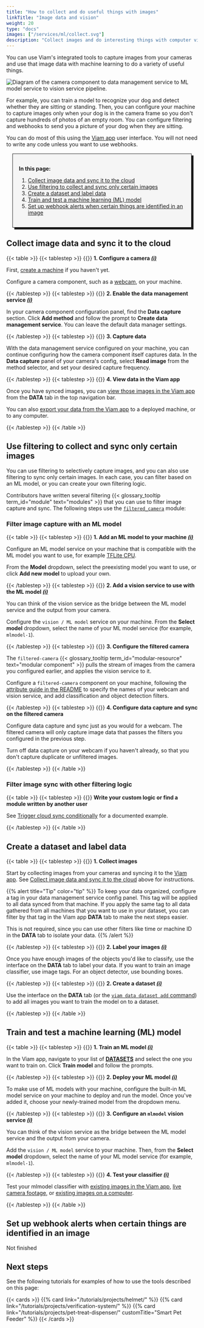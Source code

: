 ```yaml
---
title: "How to collect and do useful things with images"
linkTitle: "Image data and vision"
weight: 20
type: "docs"
images: ["/services/ml/collect.svg"]
description: "Collect images and do interesting things with computer vision, ML, and webhooks."
---
```


You can use Viam's integrated tools to capture images from your cameras and use that image data with machine learning to do a variety of useful things.

![Diagram of the camera component to data management service to ML model service to vision service pipeline.](/use-cases/ml-vision-diagram.png)

For example, you can train a model to recognize your dog and detect whether they are sitting or standing.
Then, you can configure your machine to capture images only when your dog is in the camera frame so you don't capture hundreds of photos of an empty room.
You can configure filtering and webhooks to send you a picture of your dog when they are sitting.

You can do most of this using the [Viam app](https://app.viam.com) user interface.
You will not need to write any code unless you want to use webhooks.

<div style="border:1px solid; box-shadow:5px 5px 0 0;padding:1rem; margin:1rem; background-color:#f5f5f5">

**In this page:**

1. [Collect image data and sync it to the cloud](#collect-image-data-and-sync-it-to-the-cloud)
2. [Use filtering to collect and sync only certain images](#use-filtering-to-collect-and-sync-only-certain-images)
3. [Create a dataset and label data](#create-a-dataset-and-label-data)
4. [Train and test a machine learning (ML) model](#train-and-test-a-machine-learning-ml-model)
5. [Set up webhook alerts when certain things are identified in an image](#set-up-webhook-alerts-when-certain-things-are-identified-in-an-image)

</div>

## Collect image data and sync it to the cloud

{{< table >}}
{{< tablestep >}}
{{<imgproc src="/icons/components/camera.svg" class="fill alignleft" style="max-width: 150px" declaredimensions=true alt="configure a camera component">}}
**1. Configure a camera [_(i)_](/components/camera/)**

First, [create a machine](/cloud/machines/#add-a-new-machine) if you haven't yet.

Configure a camera component, such as a [webcam](/components/camera/webcam/), on your machine.

{{< /tablestep >}}
{{< tablestep >}}
{{<imgproc src="/services/icons/data-management.svg" class="fill alignleft" style="max-width: 150px" declaredimensions=true alt="Collect data">}}
**2. Enable the data management service [_(i)_](/services/data/)**

In your camera component configuration panel, find the **Data capture** section.
Click **Add method** and follow the prompt to **Create data management service**.
You can leave the default data manager settings.

{{< /tablestep >}}
{{< tablestep >}}
{{<imgproc src="/services/icons/data-capture.svg" class="fill alignleft" style="max-width: 150px" declaredimensions=true alt="Collect data">}}
**3. Capture data**

With the data management service configured on your machine, you can continue configuring how the camera component itself captures data.
In the **Data capture** panel of your camera's config, select **Read image** from the method selector, and set your desired capture frequency.

{{< /tablestep >}}
{{< tablestep >}}
{{<imgproc src="/services/ml/collect.svg" class="fill alignleft" style="max-width: 150px"  declaredimensions=true alt="Train models">}}
**4. View data in the Viam app**

Once you have synced images, you can [view those images in the Viam app](/services/data/view/) from the **DATA** tab in the top navigation bar.

You can also [export your data from the Viam app](/services/data/export/) to a deployed machine, or to any computer.

{{< /tablestep >}}
{{< /table >}}

## Use filtering to collect and sync only certain images

You can use filtering to selectively capture images, and you can also use filtering to sync only certain images.
In each case, you can filter based on an ML model, or you can create your own filtering logic.

Contributors have written several filtering {{< glossary_tooltip term_id="module" text="modules" >}} that you can use to filter image capture and sync.
The following steps use the [`filtered_camera`](https://github.com/erh/filtered_camera) module:

### Filter image capture with an ML model

{{< table >}}
{{< tablestep >}}
{{<imgproc src="/services/ml/train.svg" class="fill alignleft" style="max-width: 150px"  declaredimensions=true alt="Train models">}}
**1. Add an ML model to your machine [_(i)_](/services/ml/deploy/)**

Configure an ML model service on your machine that is compatible with the ML model you want to use, for example [TFLite CPU](/services/ml/deploy/tflite_cpu/).

From the **Model** dropdown, select the preexisting model you want to use, or click **Add new model** to upload your own.

{{< /tablestep >}}
{{< tablestep >}}
{{<imgproc src="/services/icons/vision.svg" class="fill alignleft" style="max-width: 150px"  declaredimensions=true alt="Train models">}}
**2. Add a vision service to use with the ML model [_(i)_](/services/vision/)**

You can think of the vision service as the bridge between the ML model service and the output from your camera.

Configure the `vision / ML model` service on your machine.
From the **Select model** dropdown, select the name of your ML model service (for example, `mlmodel-1`).

{{< /tablestep >}}
{{< tablestep >}}
{{<imgproc src="/services/icons/modular-registry.svg" class="fill alignleft" style="max-width: 150px"  declaredimensions=true alt="Train models">}}
**3. Configure the filtered camera**

The `filtered-camera` {{< glossary_tooltip term_id="modular-resource" text="modular component" >}} pulls the stream of images from the camera you configured earlier, and applies the vision service to it.

Configure a `filtered-camera` component on your machine, following the [attribute guide in the README](https://github.com/erh/filtered_camera?tab=readme-ov-file#configure-your-filtered-camera) to specify the names of your webcam and vision service, and add classification and object detection filters.

{{< /tablestep >}}
{{< tablestep >}}
{{<imgproc src="/services/icons/data-capture.svg" class="fill alignleft" style="max-width: 150px"  declaredimensions=true alt="Train models">}}
**4. Configure data capture and sync on the filtered camera**

Configure data capture and sync just as you would for a webcam.
The filtered camera will only capture image data that passes the filters you configured in the previous step.

Turn off data capture on your webcam if you haven't already, so that you don't capture duplicate or unfiltered images.

{{< /tablestep >}}
{{< /table >}}

### Filter image sync with other filtering logic

{{< table >}}
{{< tablestep >}}
{{<imgproc src="/services/ml/configure.svg" class="fill alignleft" style="max-width: 150px"  declaredimensions=true alt="Train models">}}
**Write your custom logic or find a module written by another user**

See [Trigger cloud sync conditionally](/services/data/trigger-sync/) for a documented example.

{{< /tablestep >}}
{{< /table >}}

## Create a dataset and label data

{{< table >}}
{{< tablestep >}}
{{<imgproc src="/services/icons/data-capture.svg" class="fill alignleft" style="max-width: 150px" declaredimensions=true alt="Collect data">}}
**1. Collect images**

Start by collecting images from your cameras and syncing it to the [Viam app](https://app.viam.com).
See [Collect image data and sync it to the cloud](#collect-image-data-and-sync-it-to-the-cloud) above for instructions.

{{% alert title="Tip" color="tip" %}}
To keep your data organized, configure a tag in your data management service config panel.
This tag will be applied to all data synced from that machine.
If you apply the same tag to all data gathered from all machines that you want to use in your dataset, you can filter by that tag in the Viam app **DATA** tab to make the next steps easier.

This is not required, since you can use other filters like time or machine ID in the **DATA** tab to isolate your data.
{{% /alert %}}

{{< /tablestep >}}
{{< tablestep >}}
{{<imgproc src="/services/ml/collect.svg" class="fill alignleft" style="max-width: 150px" declaredimensions=true alt="Label data">}}
**2. Label your images [_(i)_](/services/data/dataset/)**

Once you have enough images of the objects you'd like to classify, use the interface on the **DATA** tab to label your data.
If you want to train an image classifier, use image tags.
For an object detector, use bounding boxes.

{{< /tablestep >}}
{{< tablestep >}}
{{<imgproc src="/services/ml/label.svg" class="fill alignleft" style="max-width: 150px" declaredimensions=true alt="Label data">}}
**2. Create a dataset [_(i)_](/services/data/dataset/)**

Use the interface on the **DATA** tab (or the [`viam data dataset add` command](/cli/#data)) to add all images you want to train the model on to a dataset.

{{< /tablestep >}}
{{< /table >}}

## Train and test a machine learning (ML) model

{{< table >}}
{{< tablestep >}}
{{<imgproc src="/services/ml/train.svg" class="fill alignleft" style="max-width: 150px" declaredimensions=true alt="Train models">}}
**1. Train an ML model [_(i)_](/services/ml/train-model/)**

In the Viam app, navigate to your list of [**DATASETS**](https://app.viam.com/services/data/datasets) and select the one you want to train on.
Click **Train model** and follow the prompts.

{{< /tablestep >}}
{{< tablestep >}}
{{<imgproc src="/registry/upload-module.svg" class="fill alignleft" style="max-width: 150px" declaredimensions=true alt="Train models">}}
**2. Deploy your ML model [_(i)_](/services/ml/deploy/)**

To make use of ML models with your machine, configure the built-in ML model service on your machine to deploy and run the model.
Once you've added it, choose your newly-trained model from the dropdown menu.

{{< /tablestep >}}
{{< tablestep >}}
{{<imgproc src="/services/icons/vision.svg" class="fill alignleft" style="max-width: 150px" declaredimensions=true alt="Configure a service">}}
**3. Configure an <code>mlmodel</code> vision service [_(i)_](/services/vision/)**

You can think of the vision service as the bridge between the ML model service and the output from your camera.

Add the `vision / ML model` service to your machine.
Then, from the **Select model** dropdown, select the name of your ML model service (for example, `mlmodel-1`).

{{< /tablestep >}}
{{< tablestep >}}
{{<imgproc src="/services/ml/deploy.svg" class="fill alignleft" style="max-width: 150px" declaredimensions=true alt="Deploy your model">}}
**4. Test your classifier [_(i)_](/services/vision/mlmodel/#test-your-detector-or-classifier)**

Test your mlmodel classifier with [existing images in the Viam app](/services/vision/mlmodel/#existing-images-in-the-cloud), [live camera footage,](/services/vision/mlmodel/#live-camera-footage) or [existing images on a computer](/services/vision/mlmodel/#existing-images-on-your-machine).

{{< /tablestep >}}
{{< /table >}}

## Set up webhook alerts when certain things are identified in an image

Not finished

## Next steps

See the following tutorials for examples of how to use the tools described on this page:

{{< cards >}}
{{% card link="/tutorials/projects/helmet/" %}}
{{% card link="/tutorials/projects/verification-system/" %}}
{{% card link="/tutorials/projects/pet-treat-dispenser/" customTitle="Smart Pet Feeder" %}}
{{< /cards >}}
